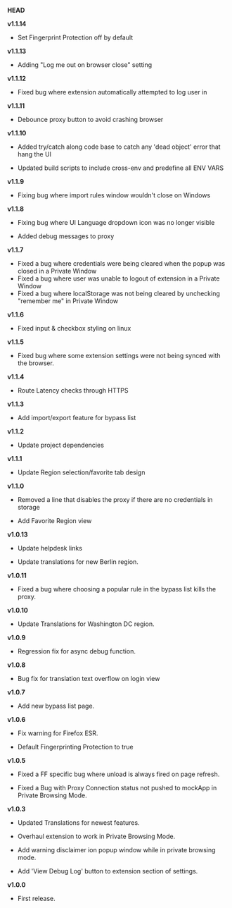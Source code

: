 __HEAD__

__v1.1.14__

* Set Fingerprint Protection off by default

__v1.1.13__

* Adding "Log me out on browser close" setting

__v1.1.12__

* Fixed bug where extension automatically attempted to log user in

__v1.1.11__

* Debounce proxy button to avoid crashing browser

__v1.1.10__

* Added try/catch along code base to catch any 'dead object' error that hang the UI

* Updated build scripts to include cross-env and predefine all ENV VARS

__v1.1.9__

* Fixing bug where import rules window wouldn't close on Windows

__v1.1.8__

* Fixing bug where UI Language dropdown icon was no longer visible

* Added debug messages to proxy

__v1.1.7__

* Fixed a bug where credentials were being cleared when the popup was closed in a Private Window
* Fixed a bug where user was unable to logout of extension in a Private Window
* Fixed a bug where localStorage was not being cleared by unchecking "remember me" in Private Window

__v1.1.6__

* Fixed input & checkbox styling on linux

__v1.1.5__

* Fixed bug where some extension settings were not being synced with the browser.

__v1.1.4__

* Route Latency checks through HTTPS

__v1.1.3__

* Add import/export feature for bypass list

__v1.1.2__

* Update project dependencies

__v1.1.1__

* Update Region selection/favorite tab design

__v1.1.0__

* Removed a line that disables the proxy if there are no credentials in storage

* Add Favorite Region view

__v1.0.13__

* Update helpdesk links

* Update translations for new Berlin region.

__v1.0.11__

* Fixed a bug where choosing a popular rule in the bypass list kills the proxy.

__v1.0.10__

* Update Translations for Washington DC region.

__v1.0.9__

* Regression fix for async debug function.

__v1.0.8__

* Bug fix for translation text overflow on login view

__v1.0.7__

* Add new bypass list page.

__v1.0.6__

* Fix warning for Firefox ESR.

* Default Fingerprinting Protection to true

__v1.0.5__

* Fixed a FF specific bug where unload is always fired on page refresh.

* Fixed a Bug with Proxy Connection status not pushed to mockApp in Private Browsing Mode.

__v1.0.3__

* Updated Translations for newest features.

* Overhaul extension to work in Private Browsing Mode.

* Add warning disclaimer ion popup window while in private browsing mode.

* Add 'View Debug Log' button to extension section of settings.

__v1.0.0__

* First release.
